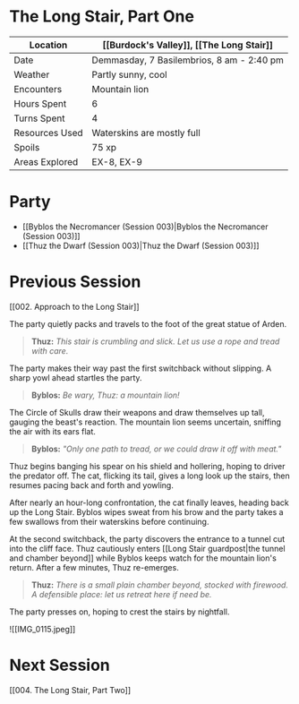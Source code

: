 # The Long Stair, Part One

| Location | [[Burdock's Valley]], [[The Long Stair]] |
| - | - |
| Date | Demmasday, 7 Basilembrios, 8 am - 2:40 pm |
| Weather | Partly sunny, cool |
| Encounters | Mountain lion |
| Hours Spent | 6 |
| Turns Spent | 4 |
| Resources Used | Waterskins are mostly full |
| Spoils | 75 xp |
| Areas Explored | EX-8, EX-9 |
# Party
- [[Byblos the Necromancer (Session 003)|Byblos the Necromancer (Session 003)]]
- [[Thuz the Dwarf (Session 003)|Thuz the Dwarf (Session 003)]]

# Previous Session
[[002. Approach to the Long Stair]]

The party quietly packs and travels to the foot of the great statue of Arden.
> **Thuz:** *This stair is crumbling and slick. Let us use a rope and tread with care.*

The party makes their way past the first switchback without slipping. A sharp yowl ahead startles the party.
> **Byblos:** *Be wary, Thuz: a mountain lion!*

The Circle of Skulls draw their weapons and draw themselves up tall, gauging the beast's reaction. The mountain lion seems uncertain, sniffing the air with its ears flat.

>**Byblos:** *"Only one path to tread, or we could draw it off with meat."*

Thuz begins banging his spear on his shield and hollering, hoping to driver the predator off. The cat, flicking its tail, gives a long look up the stairs, then resumes pacing back and forth and yowling.

After nearly an hour-long confrontation, the cat finally leaves, heading back up the Long Stair. Byblos wipes sweat from his brow and the party takes a few swallows from their waterskins before continuing.

At the second switchback, the party discovers the entrance to a tunnel cut into the cliff face. Thuz cautiously enters [[Long Stair guardpost|the tunnel and chamber beyond]] while Byblos keeps watch for the mountain lion's return. After a few minutes, Thuz re-emerges.
> **Thuz:** *There is a small plain chamber beyond, stocked with firewood. A defensible place: let us retreat here if need be.*

The party presses on, hoping to crest the stairs by nightfall.

![[IMG_0115.jpeg]]

# Next Session
[[004. The Long Stair, Part Two]]